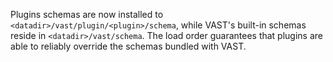 Plugins schemas are now installed to `<datadir>/vast/plugin/<plugin>/schema`,
while VAST's built-in schemas reside in `<datadir>/vast/schema`. The load order
guarantees that plugins are able to reliably override the schemas bundled with
VAST.
